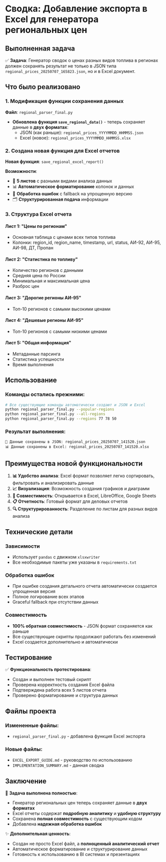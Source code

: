 # Сводка: Добавление экспорта в Excel для генератора региональных цен

## Выполненная задача

✅ **Задача**: Генератор сводок о ценах разных видов топлива в регионах должен сохранять результат не только в JSON типа `regional_prices_20250707_165823.json`, но и в Excel документ.

## Что было реализовано

### 1. Модификация функции сохранения данных

**Файл**: `regional_parser_final.py`

- **Обновлена функция `save_regional_data()`** - теперь сохраняет данные в **двух форматах**:
  - JSON (как раньше): `regional_prices_YYYYMMDD_HHMMSS.json`
  - Excel (новое): `regional_prices_YYYYMMDD_HHMMSS.xlsx`

### 2. Создана новая функция для Excel отчетов

**Новая функция**: `save_regional_excel_report()`

**Возможности**:
- 📄 **5 листов** с разными видами анализа данных
- 📊 **Автоматическое форматирование** колонок и данных
- 🔄 **Обработка ошибок** с fallback на упрощенную версию
- 🗂️ **Структурированная подача** информации

### 3. Структура Excel отчета

#### Лист 1: "Цены по регионам"
- Основная таблица с ценами всех типов топлива
- Колонки: region_id, region_name, timestamp, url, status, АИ-92, АИ-95, АИ-98, ДТ, Пропан

#### Лист 2: "Статистика по топливу"
- Количество регионов с данными
- Средняя цена по России
- Минимальная и максимальная цена
- Разброс цен

#### Лист 3: "Дорогие регионы АИ-95"
- Топ-10 регионов с самыми высокими ценами

#### Лист 4: "Дешевые регионы АИ-95"
- Топ-10 регионов с самыми низкими ценами

#### Лист 5: "Общая информация"
- Метаданные парсинга
- Статистика успешности
- Время выполнения

## Использование

### Команды остались прежними:
```bash
# Все существующие команды автоматически создают и JSON и Excel
python regional_parser_final.py --popular-regions
python regional_parser_final.py --all-regions
python regional_parser_final.py --regions 77 78 50
```

### Результат выполнения:
```
💾 Данные сохранены в JSON: regional_prices_20250707_141520.json
📊 Данные сохранены в Excel: regional_prices_20250707_141520.xlsx
```

## Преимущества новой функциональности

1. **📊 Удобство анализа**: Excel формат позволяет легко сортировать, фильтровать и анализировать данные
2. **📈 Визуализация**: Возможность создания графиков и диаграмм
3. **🔄 Совместимость**: Открывается в Excel, LibreOffice, Google Sheets
4. **📋 Отчетность**: Готовый формат для деловых отчетов
5. **🔍 Структурированность**: Разделение по листам для разных видов анализа

## Технические детали

### Зависимости
- Использует `pandas` с движком `xlsxwriter`
- Все необходимые пакеты уже указаны в `requirements.txt`

### Обработка ошибок
- При ошибке создания детального отчета автоматически создается упрощенная версия
- Полное логирование всех этапов
- Graceful fallback при отсутствии данных

### Совместимость
- **100% обратная совместимость** - JSON формат сохраняется как раньше
- Все существующие скрипты продолжают работать без изменений
- Excel создается дополнительно и автоматически

## Тестирование

✅ **Функциональность протестирована**:
- Создан и выполнен тестовый скрипт
- Проверена корректность создания Excel файла
- Подтверждена работа всех 5 листов отчета
- Проверено форматирование и структура данных

## Файлы проекта

### Измененные файлы:
- `regional_parser_final.py` - добавлена функция Excel экспорта

### Новые файлы:
- `EXCEL_EXPORT_GUIDE.md` - руководство по использованию
- `IMPLEMENTATION_SUMMARY.md` - данная сводка

## Заключение

🎯 **Задача выполнена полностью**:
- Генератор региональных цен теперь сохраняет данные в **двух форматах**
- Excel отчеты содержат **подробную аналитику** и **удобную структуру**
- Сохранена **полная совместимость** с существующим кодом
- Добавлена **надежная обработка ошибок**

✨ **Дополнительная ценность**:
- Создан не просто Excel файл, а **полноценный аналитический отчет**
- Автоматическое форматирование и структурирование данных
- Готовность к использованию в BI системах и презентациях